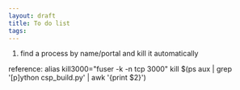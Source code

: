 ```yaml
---
layout: draft
title: To do list
tags:
---
```

1. find a process by name/portal and kill it automatically

  reference: alias kill3000="fuser -k -n tcp 3000"
kill $(ps aux | grep '[p]ython csp_build.py' | awk '{print $2}')
